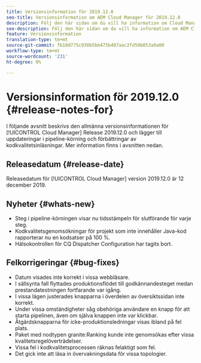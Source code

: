 ```yaml
---
title: Versionsinformation för 2019.12.0
seo-title: Versionsinformation om AEM Cloud Manager för 2019.12.0
description: Följ den här sidan om du vill ha information om Cloud Manager version 2019.12.0.
seo-description: Följ den här sidan om du vill ha information om AEM Cloud Manager version 2019.12.0.
feature: Versionsinformation
translation-type: tm+mt
source-git-commit: fb10d775c930b5bb475b497aac2fd59b053a9a00
workflow-type: tm+mt
source-wordcount: '231'
ht-degree: 0%

---
```



# Versionsinformation för 2019.12.0 {#release-notes-for}

I följande avsnitt beskrivs den allmänna versionsinformationen för [!UICONTROL Cloud Manager] Release 2019.12.0 och lägger till uppdateringar i pipeline-körning och förbättringar av kodkvalitetsinläsningar.
Mer information finns i avsnitten nedan.

## Releasedatum {#release-date}

Releasedatum för [!UICONTROL Cloud Manager] version 2019.12.0 är 12 december 2019.

## Nyheter {#whats-new}

* Steg i pipeline-körningen visar nu tidsstämpeln för slutförande för varje steg.
* Kodkvalitetsgenomsökningar för projekt som inte innehåller Java-kod rapporterar nu en kodsatser på 100 %.
* Hälsokontrollen för CQ Dispatcher Configuration har tagits bort.

## Felkorrigeringar {#bug-fixes}

* Datum visades inte korrekt i vissa webbläsare.
* I sällsynta fall flyttades produktionsflödet till godkännandesteget medan prestandatestningen fortfarande var igång.
* I vissa lägen justerades knapparna i överdelen av översiktssidan inte korrekt.
* Under vissa omständigheter såg obehöriga användare en knapp för att starta pipelinen, även om själva knappen inte var klickbar.
* Åtgärdsknapparna för icke-produktionsledningar visas ibland på fel plats.
* Paket med nodtypen granite:Ranking kunde inte genomsökas efter vissa kvalitetsregelöverträdelser.
* Vissa fel i kodkvalitetsprocessen räknas felaktigt som fel.
* Det gick inte att läsa in övervakningsdata för vissa topologier.
